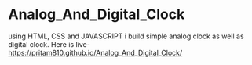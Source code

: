 # Analog_And_Digital_Clock
using HTML, CSS and  JAVASCRIPT i build simple analog clock as well as digital clock.
Here is live- https://pritam810.github.io/Analog_And_Digital_Clock/
